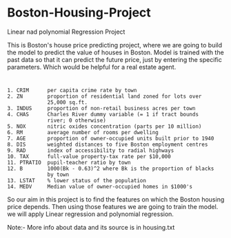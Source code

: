 # Boston-Housing-Project
Linear nad polynomial  Regression  Project

This is Boston's house price predicting project, where we are going to build the model to predict the value of houses
in Boston. Model is trained with the past data so that it can predict the future price, just by entering the specific parameters. Which would be helpful for a real estate agent.

# 
    1. CRIM      per capita crime rate by town
    2. ZN        proportion of residential land zoned for lots over 
                 25,000 sq.ft.
    3. INDUS     proportion of non-retail business acres per town
    4. CHAS      Charles River dummy variable (= 1 if tract bounds 
                 river; 0 otherwise)
    5. NOX       nitric oxides concentration (parts per 10 million)
    6. RM        average number of rooms per dwelling
    7. AGE       proportion of owner-occupied units built prior to 1940
    8. DIS       weighted distances to five Boston employment centres
    9. RAD       index of accessibility to radial highways
    10. TAX      full-value property-tax rate per $10,000
    11. PTRATIO  pupil-teacher ratio by town
    12. B        1000(Bk - 0.63)^2 where Bk is the proportion of blacks 
                 by town
    13. LSTAT    % lower status of the population
    14. MEDV     Median value of owner-occupied homes in $1000's
    
    
So our aim in this project is to find the features on which the Boston housing price depends.
Then using those features we are going to train the model. we will apply Linear regression and polynomial regression.

Note:- More info about data and its source is in housing.txt
